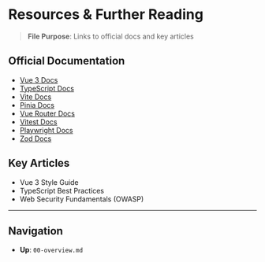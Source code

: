 # Resources & Further Reading

> **File Purpose**: Links to official docs and key articles

## Official Documentation

- [Vue 3 Docs](https://vuejs.org)
- [TypeScript Docs](https://www.typescriptlang.org/docs/)
- [Vite Docs](https://vitejs.dev)
- [Pinia Docs](https://pinia.vuejs.org)
- [Vue Router Docs](https://router.vuejs.org)
- [Vitest Docs](https://vitest.dev)
- [Playwright Docs](https://playwright.dev)
- [Zod Docs](https://zod.dev)

## Key Articles

- Vue 3 Style Guide
- TypeScript Best Practices
- Web Security Fundamentals (OWASP)

---

## Navigation
- **Up**: `00-overview.md`
